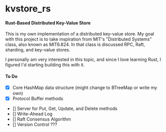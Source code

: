 # kvstore_rs

#### Rust-Based Distributed Key-Value Store ####
This is my own implementation of a distributed key-value store. My goal with this project is to take inspiration from MIT's "Distributed Systems" class, also known as MIT6.824. In that class is discussed RPC, Raft, sharding, and key-value stores.

I personally am very interested in this topic, and since I love learning Rust, I figured I'd starting building this with it.

#### To Do ####
- [x] Core HashMap data structure (might change to BTreeMap or write my own)
- [x] Protocol Buffer methods
- [] Server for Put, Get, Update, and Delete methods
- [] Write-Ahead Log
- [] Raft Consensus Algorithm
- [] Version Control ???